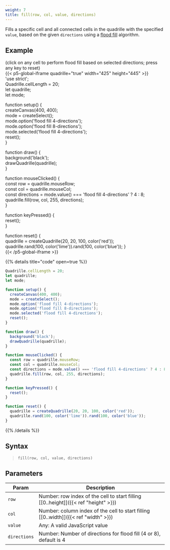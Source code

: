```yaml
---
weight: 7
title: fill(row, col, value, directions)  
---
```


Fills a specific cell and all connected cells in the quadrille with the specified `value`, based on the given `directions` using a [flood fill](https://en.wikipedia.org/wiki/Flood_fill) algorithm.

## Example

(click on any cell to perform flood fill based on selected directions; press any key to reset)  
{{< p5-global-iframe quadrille="true" width="425" height="445" >}}  
'use strict';  
Quadrille.cellLength = 20;  
let quadrille;  
let mode;  

function setup() {  
  createCanvas(400, 400);  
  mode = createSelect();  
  mode.option('flood fill 4-directions');  
  mode.option('flood fill 8-directions');  
  mode.selected('flood fill 4-directions');  
  reset();  
}  

function draw() {  
  background('black');  
  drawQuadrille(quadrille);  
}  

function mouseClicked() {  
  const row = quadrille.mouseRow;  
  const col = quadrille.mouseCol;  
  const directions = mode.value() === 'flood fill 4-directions' ? 4 : 8;  
  quadrille.fill(row, col, 255, directions);  
}  

function keyPressed() {  
  reset();  
}  

function reset() {  
  quadrille = createQuadrille(20, 20, 100, color('red'));  
  quadrille.rand(100, color('lime')).rand(100, color('blue'));
}  
{{< /p5-global-iframe >}}  

{{% details title="code" open=true %}}  
```js  
Quadrille.cellLength = 20;  
let quadrille;  
let mode;  

function setup() {  
  createCanvas(400, 400);  
  mode = createSelect();  
  mode.option('flood fill 4-directions');  
  mode.option('flood fill 8-directions');  
  mode.selected('flood fill 4-directions');  
  reset();  
}  

function draw() {  
  background('black');  
  drawQuadrille(quadrille);  
}  

function mouseClicked() {  
  const row = quadrille.mouseRow;  
  const col = quadrille.mouseCol;  
  const directions = mode.value() === 'flood fill 4-directions' ? 4 : 8;  
  quadrille.fill(row, col, 255, directions);  
}  

function keyPressed() {  
  reset();  
}  

function reset() {  
  quadrille = createQuadrille(20, 20, 100, color('red'));  
  quadrille.rand(100, color('lime')).rand(100, color('blue'));
}  
```  
{{% /details %}}  

## Syntax  

> `fill(row, col, value, directions)`  

## Parameters  

| Param        | Description                                                                                 |  
|--------------|---------------------------------------------------------------------------------------------|  
| `row`        | Number: row index of the cell to start filling [\[0..height\]]({{< ref "height" >}})        |  
| `col`        | Number: column index of the cell to start filling [\[0..width\]]({{< ref "width" >}})       |  
| `value`      | Any: A valid JavaScript value                                                               |  
| `directions` | Number: Number of directions for flood fill (4 or 8), default is 4                          |  